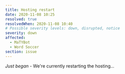 ```yaml
---
title: Hosting restart
date: 2020-11-08 10:25
resolved: true
resolvedWhen: 2020-11-08 10:40
# Possible severity levels: down, disrupted, notice
severity: down
affected:
  - MaTYBot
  - Word Soccer
section: issue
---
```


*Just began* - We're currently restarting the hosting...
